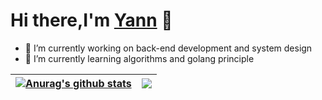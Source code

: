 # Hi there,I'm [Yann](https://blog.youis.top) 👋  
- 👀  I’m currently working on back-end development and system design
- 🌱  I’m currently learning algorithms and golang principle

| <a href="https://github.com/yann-y"><img align="center" src="https://github-readme-stats.vercel.app/api?username=yann-y&show_icons=true&include_all_commits=true&theme=buefy&hide_border=true" alt="Anurag's github stats" /></a> | <a href=""><img align="center" src="https://github-readme-stats.vercel.app/api/top-langs/?username=yann-y&hide=javascript,html&layout=compact&hide_border=true&langs_count=10" /></a> |
| ------------- | ------------- |

